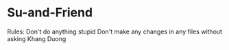 # Su-and-Friend

Rules:
    Don't do anything stupid
    Don't make any changes in any files without asking Khang Duong